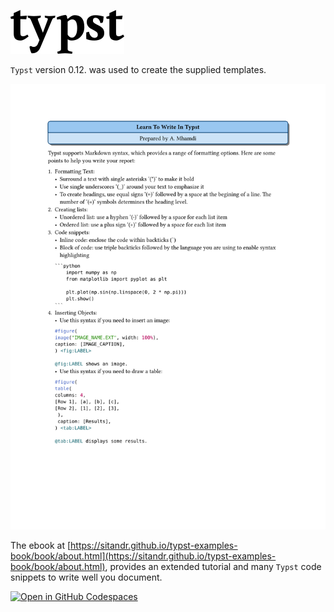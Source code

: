 ![Typst](./typst.svg)

`Typst` version 0.12. was used to create the supplied templates.

![Guide](./Guide.svg)

The ebook at [https://sitandr.github.io/typst-examples-book/book/about.html](https://sitandr.github.io/typst-examples-book/book/about.html), provides an extended tutorial and many `Typst` code snippets to write well you document.

[![Open in GitHub Codespaces](https://github.com/codespaces/badge.svg)](https://github.com/codespaces/new?hide_repo_select=true&ref=main&skip_quickstart=true&machine=standardLinux32gb&repo=882318804&devcontainer_path=.devcontainer%2Fdevcontainer.json&geo=EuropeWest)

